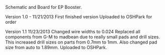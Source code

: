 Schematic and Board for EP Booster.

Version 1.0 - 11/21/2013
First finished version
Uploaded to OSHPark for order

Version 1.1 11/23/2013
Changed wire widths to 0.024
Replaced all components from G-M to madbean due to really small pads and drill sizes. This increased drill sizes on parts from 0.7mm to 1mm. Also changed pad size from auto to 1.89mm.
Uploaded to OSHPark.
